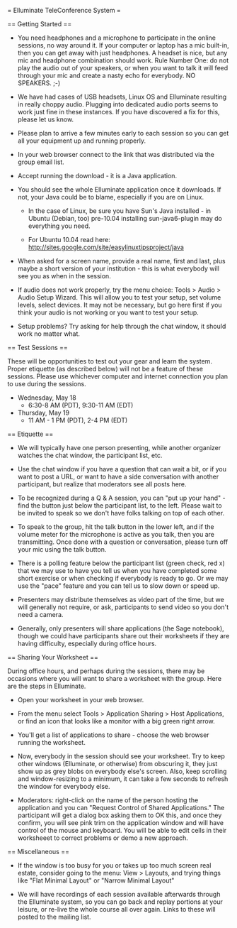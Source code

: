 = Elluminate TeleConference System =

== Getting Started ==

  * You need headphones and a microphone to participate in the online sessions, no way around it.  If your computer or laptop has a mic built-in, then you can get away with just headphones.  A headset is nice, but any mic and headphone combination should work.  Rule Number One: do not play the audio out of your speakers, or when you want to talk it will feed through your mic and create a nasty echo for everybody.  NO SPEAKERS.  ;-)

  * We have had cases of USB headsets, Linux OS and Elluminate resulting in really choppy audio.  Plugging into dedicated audio ports seems to work just fine in these instances.  If you have discovered a fix for this, please let us know.

  * Please plan to arrive a few minutes early to each session so you can get all your equipment up and running properly.

  * In your web browser connect to the link that was distributed via the group email list.

  * Accept running the download - it is a Java application.

  * You should see the whole Elluminate application once it downloads.  If not, your Java could be to blame, especially if you are on Linux.
    * In the case of Linux, be sure you have Sun's Java installed - in Ubuntu (Debian, too) pre-10.04 installing  sun-java6-plugin  may do everything you need.

    * For Ubuntu 10.04 read here:  http://sites.google.com/site/easylinuxtipsproject/java

  * When asked for a screen name, provide a real name, first and last, plus maybe a short version of your institution - this is what everybody will see you as when in the session.

  * If audio does not work properly, try the menu choice: Tools > Audio > Audio Setup Wizard.  This will allow you to test your setup, set volume levels, select devices.  It may not be necessary, but go here first if you think your audio is not working or you want to test your setup.

  * Setup problems?  Try asking for help through the chat window, it should work no matter what.

== Test Sessions ==

These will be opportunities to test out your gear and learn the system.  Proper etiquette (as described below) will not be a feature of these sessions.  Please use whichever computer and internet connection you plan to use during the sessions.

  * Wednesday, May 18
    * 6:30-8 AM (PDT), 9:30-11 AM (EDT)
  * Thursday, May 19
    * 11 AM - 1 PM (PDT), 2-4 PM (EDT)

== Etiquette ==

  * We will typically have one person presenting, while another organizer watches the chat window, the participant list, etc.

  * Use the chat window if you have a question that can wait a bit, or if you want to post a URL, or want to have a side conversation with another participant, but realize that moderators see all posts here.

  * To be recognized during a Q & A session, you can "put up your hand" - find the button just below the participant list, to the left.  Please wait to be invited to speak so we don't have folks talking on top of each other.

  * To speak to the group, hit the talk button in the lower left, and if the volume meter for the microphone is active as you talk, then you are transmitting.  Once done with a question or conversation, please turn off your mic using the talk button.

  * There is a polling feature below the participant list (green check, red x) that we may use to have you tell us when you have completed some short exercise or when checking if everybody is ready to go.  Or we may use the "pace" feature and you can tell us to slow down or speed up.

  * Presenters may distribute themselves as video part of the time, but we will generally not require, or ask, participants to send video so you don't need a camera.

  * Generally, only presenters will share applications (the Sage notebook), though we could have participants share out their worksheets if they are having difficulty, especially during office hours.

== Sharing Your Worksheet ==

During office hours, and perhaps during the sessions, there may be occasions where you will want to share a worksheet with the group.  Here are the steps in Elluminate.

  * Open your worksheet in your web browser.

  * From the menu select  Tools > Application Sharing > Host Applications, or find an icon that looks like a monitor with a big green right arrow.

  * You'll get a list of applications to share - choose the web browser running the worksheet.

  * Now, everybody in the session should see your worksheet.  Try to keep other windows (Elluminate, or otherwise) from obscuring it, they just show up as grey blobs on everybody else's screen.  Also, keep scrolling and window-resizing to a minimum, it can take a few seconds to refresh the window for everybody else.

  * Moderators:  right-click on the name of the person hosting the application and you can "Request Control of Shared Applications."  The participant will get a dialog box asking them to OK this, and once they confirm, you will see pink trim on the application window and will have control of the mouse and keyboard.  You will be able to edit cells in their worksheeet to correct problems or demo a new approach.

== Miscellaneous ==

  * If the window is too busy for you or takes up too much screen real estate, consider going to the menu: View > Layouts, and trying things like "Flat Minimal Layout" or "Narrow Minimal Layout"

  * We will have recordings of each session available afterwards through the Elluminate system, so you can go back and replay portions at your leisure, or re-live the whole course all over again.  Links to these will posted to the mailing list.
